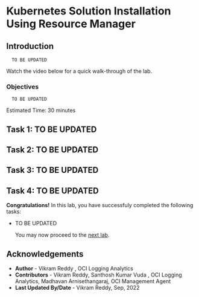 # Kubernetes Solution Installation Using Resource Manager

## Introduction

```
  TO BE UPDATED
```

Watch the video below for a quick walk-through of the lab.


### Objectives

```
  TO BE UPDATED
```


Estimated Time: 30 minutes

## Task 1: TO BE UPDATED



## Task 2: TO BE UPDATED
    
    

## Task 3: TO BE UPDATED

  

## Task 4: TO BE UPDATED





**Congratulations!** In this lab, you have successfuly completed the following tasks:
- TO BE UPDATED

  You may now proceed to the [next lab](#next).

## Acknowledgements
* **Author** - Vikram Reddy , OCI Logging Analytics
* **Contributors** -  Vikram Reddy, Santhosh Kumar Vuda , OCI Logging Analytics, Madhavan Arnisethangaraj, OCI Management Agent
* **Last Updated By/Date** - Vikram Reddy, Sep, 2022
